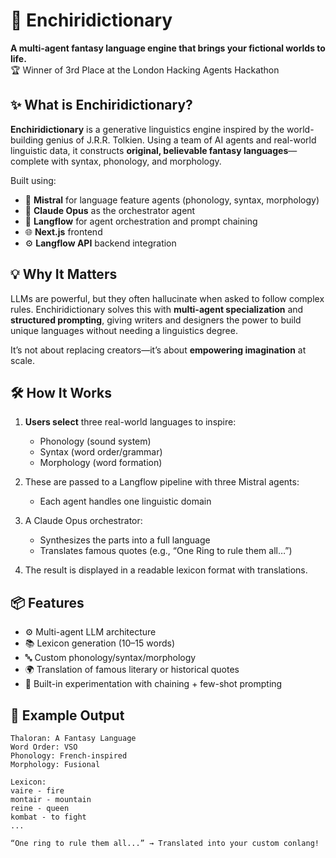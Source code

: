 # 🧬 Enchiridictionary

**A multi-agent fantasy language engine that brings your fictional worlds to life.**  
🏆 Winner of 3rd Place at the London Hacking Agents Hackathon

## ✨ What is Enchiridictionary?

**Enchiridictionary** is a generative linguistics engine inspired by the world-building genius of J.R.R. Tolkien. Using a team of AI agents and real-world linguistic data, it constructs **original, believable fantasy languages**—complete with syntax, phonology, and morphology.

Built using:
- 🧠 **Mistral** for language feature agents (phonology, syntax, morphology)
- 🧠 **Claude Opus** as the orchestrator agent
- 🔁 **Langflow** for agent orchestration and prompt chaining
- 🌐 **Next.js** frontend
- ⚙️ **Langflow API** backend integration

## 💡 Why It Matters

LLMs are powerful, but they often hallucinate when asked to follow complex rules. Enchiridictionary solves this with **multi-agent specialization** and **structured prompting**, giving writers and designers the power to build unique languages without needing a linguistics degree.

It’s not about replacing creators—it’s about **empowering imagination** at scale.

## 🛠️ How It Works

1. **Users select** three real-world languages to inspire:
   - Phonology (sound system)
   - Syntax (word order/grammar)
   - Morphology (word formation)

2. These are passed to a Langflow pipeline with three Mistral agents:
   - Each agent handles one linguistic domain

3. A Claude Opus orchestrator:
   - Synthesizes the parts into a full language
   - Translates famous quotes (e.g., “One Ring to rule them all…”)

4. The result is displayed in a readable lexicon format with translations.

## 📦 Features

- ⚙️ Multi-agent LLM architecture
- 📚 Lexicon generation (10–15 words)
- 🔤 Custom phonology/syntax/morphology
- 🌍 Translation of famous literary or historical quotes
- 🧪 Built-in experimentation with chaining + few-shot prompting

## 🧪 Example Output

```plaintext
Thaloran: A Fantasy Language
Word Order: VSO
Phonology: French-inspired
Morphology: Fusional

Lexicon:
vaire - fire
montair - mountain
reine - queen
kombat - to fight
...

“One ring to rule them all...” → Translated into your custom conlang!
